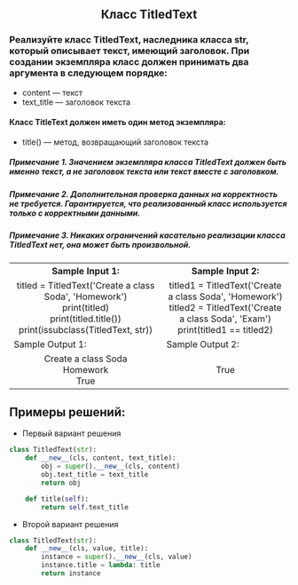 <h2 style="text-align:center">Класс TitledText</h2>


### Реализуйте класс TitledText, наследника класса str, который описывает текст, имеющий заголовок. При создании экземпляра класс должен принимать два аргумента в следующем порядке:
* content — текст
* text_title — заголовок текста
#### Класс TitleText должен иметь один метод экземпляра:
* title() — метод, возвращающий заголовок текста


##### Примечание 1. Значением экземпляра класса TitledText должен быть именно текст, а не заголовок текста или текст вместе с заголовком.
##### Примечание 2. Дополнительная проверка данных на корректность не требуется. Гарантируется, что реализованный класс используется только с корректными данными.
##### Примечание 3. Никаких ограничений касательно реализации класса TitledText нет, она может быть произвольной.

<table align="center">
  <tbody>
    <tr>
      <th>Sample Input 1: </th>
      <th>Sample Input 2: </th>
    </tr>
    <tr>
      <td align="center">titled = TitledText('Сreate a class Soda', 'Homework')<br>
                          print(titled)<br>
                          print(titled.title())<br>
                          print(issubclass(TitledText, str))<br></td>
      <td align="center">titled1 = TitledText('Сreate a class Soda', 'Homework')<br>
                          titled2 = TitledText('Сreate a class Soda', 'Exam')<br>
                          print(titled1 == titled2)<br></td>
    </tr>
    <tr>
      <td>Sample Output 1:</td>
      <td>Sample Output 2:</td>
      </tr>
    <tr>
      <td align="center">
                        Сreate a class Soda<br>
                          Homework<br>
                          True<br>
      </td>
      <td align="center">
                        True<br>
      </td>
    </tr>
  </tbody>
</table>



## Примеры решений:
* Первый вариант решения
```python
class TitledText(str):
    def __new__(cls, content, text_title):
        obj = super().__new__(cls, content)
        obj.text_title = text_title
        return obj

    def title(self):
        return self.text_title
```
* Второй вариант решения

```python
class TitledText(str):
    def __new__(cls, value, title):
        instance = super().__new__(cls, value)
        instance.title = lambda: title
        return instance
```


